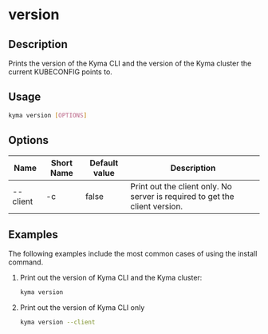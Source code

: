 # version

## Description

Prints the version of the Kyma CLI and the version of the Kyma cluster the current KUBECONFIG points to.

## Usage 

```bash
kyma version [OPTIONS]
```

## Options

| Name     | Short Name | Default value| Description|
| ----------|---------|-----|------|
| --client | -c |false|Print out the client only. No server is required to get the client version.|


## Examples

The following examples include the most common cases of using the install command. 
1. Print out the version of Kyma CLI and the Kyma cluster:
   ```bash
   kyma version 
   ```
2. Print out the version of Kyma CLI only
   ```bash
   kyma version --client
   ```
